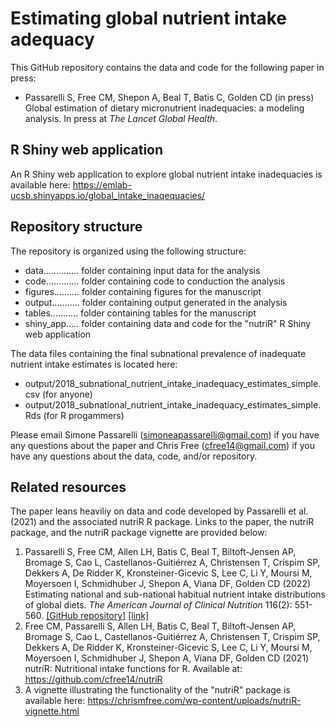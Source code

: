 # Estimating global nutrient intake adequacy

This GitHub repository contains the data and code for the following paper in press:

* Passarelli S, Free CM,  Shepon A, Beal T, Batis C, Golden CD (in press) Global estimation of dietary micronutrient inadequacies: a modeling analysis. In press at _The Lancet Global Health_.

## R Shiny web application

An R Shiny web application to explore global nutrient intake inadequacies is available here: https://emlab-ucsb.shinyapps.io/global_intake_inaqequacies/

## Repository structure

The repository is organized using the following structure:

* data.............. folder containing input data for the analysis
* code............. folder containing code to conduction the analysis
* figures.......... folder containing figures for the manuscript
* output........... folder containing output generated in the analysis
* tables........... folder containing tables for the manuscript
* shiny_app..... folder containing data and code for the "nutriR" R Shiny web application

The data files containing the final subnational prevalence of inadequate nutrient intake estimates is located here:

* output/2018_subnational_nutrient_intake_inadequacy_estimates_simple.csv (for anyone)
* output/2018_subnational_nutrient_intake_inadequacy_estimates_simple.Rds (for R progammers)

Please email Simone Passarelli (simoneapassarelli@gmail.com) if you have any questions about the paper and Chris Free (cfree14@gmail.com) if you have any questions about the data, code, and/or repository.

## Related resources

The paper leans heaviliy on data and code developed by Passarelli et al. (2021) and the associated nutriR R package. Links to the paper, the nutriR package, and the nutriR package vignette are provided below:

1. Passarelli S, Free CM, Allen LH, Batis C, Beal T, Biltoft-Jensen AP, Bromage S, Cao L, Castellanos-Guitiérrez A, Christensen T, Crispim SP, Dekkers A, De Ridder K, Kronsteiner-Gicevic S, Lee C, Li Y, Moursi M, Moyersoen I, Schmidhuber J, Shepon A, Viana DF, Golden CD (2022) Estimating national and sub-national habitual nutrient intake distributions of global diets. _The American Journal of Clinical Nutrition_ 116(2): 551-560. [[GitHub repository]](https://github.com/cfree14/subnational_nutrient_distributions/) [[link]](https://academic.oup.com/ajcn/article/116/2/551/6605334)
2. Free CM, Passarelli S, Allen LH, Batis C, Beal T, Biltoft-Jensen AP, Bromage S, Cao L, Castellanos-Guitiérrez A, Christensen T, Crispim SP, Dekkers A, De Ridder K, Kronsteiner-Gicevic S, Lee C, Li Y, Moursi M, Moyersoen I, Schmidhuber J, Shepon A, Viana DF, Golden CD (2021) nutriR: Nutritional intake functions for R. Available at: https://github.com/cfree14/nutriR
3. A vignette illustrating the functionality of the "nutriR" package is available here: https://chrismfree.com/wp-content/uploads/nutriR-vignette.html
